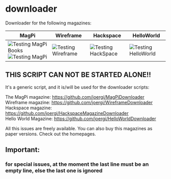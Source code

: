 # downloader

Downloader for the following magazines:

| MagPi                                                                                                                                                                                                             | Wireframe | Hackspace | HelloWorld |
|-------------------------------------------------------------------------------------------------------------------------------------------------------------------------------------------------------------------|-----------|------------|------------|
| ![Testing MagPi Books](https://github.com/joergi/downloader/workflows/Testing%20MagPi%20Books/badge.svg)     ![Testing MagPi](https://github.com/joergi/downloader/workflows/Testing%20MagPi%20Regular/badge.svg) | ![Testing Wireframe](https://github.com/joergi/downloader/workflows/Testing%20Wireframe/badge.svg) | ![Testing HackSpace](https://github.com/joergi/downloader/workflows/Testing%20HackSpace/badge.svg) | ![Testing HelloWorld](https://github.com/joergi/downloader/workflows/Testing%20HelloWorld/badge.svg) |


## THIS SCRIPT CAN NOT BE STARTED  ALONE!!
It's a generic script, and it is/will be used for the downloader scripts:

The MagPi magazine: https://github.com/joergi/MagPiDownloader     
Wireframe magazine: https://github.com/joergi/WireframeDownloader  
Hackspace magazine: https://github.com/joergi/HackspaceMagazineDownloader  
Hello World Magazine: https://github.com/joergi/HelloWorldDownloader  

All this issues are freely available. You can also buy this magazines as paper versions. Check out the homepages.

## Important:
### for special issues, at the moment the last line must be an empty line, else the last one is ignored

